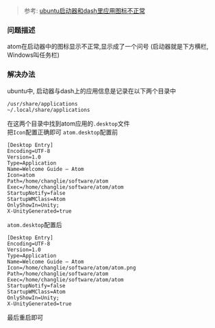 > 参考: [ubuntu启动器和dash里应用图标不正常](https://www.cnblogs.com/kylinfish/p/5044624.html)

### 问题描述
atom在启动器中的图标显示不正常,显示成了一个问号
(启动器就是下方横栏, Windows叫任务栏)

### 解决办法
ubuntu中, 启动器与dash上的应用信息是记录在以下两个目录中
```
/usr/share/applications
~/.local/share/applications
```
在这两个目录中找到atom应用的`.desktop`文件  
把`Icon`配置正确即可
`atom.desktop`配置前
```
[Desktop Entry]
Encoding=UTF-8
Version=1.0
Type=Application
Name=Welcome Guide — Atom
Icon=atom
Path=/home/changlie/software/atom
Exec=/home/changlie/software/atom/atom
StartupNotify=false
StartupWMClass=Atom
OnlyShowIn=Unity;
X-UnityGenerated=true
```

`atom.desktop`配置后
```
[Desktop Entry]
Encoding=UTF-8
Version=1.0
Type=Application
Name=Welcome Guide — Atom
Icon=/home/changlie/software/atom/atom.png
Path=/home/changlie/software/atom
Exec=/home/changlie/software/atom/atom
StartupNotify=false
StartupWMClass=Atom
OnlyShowIn=Unity;
X-UnityGenerated=true
```
最后重启即可
